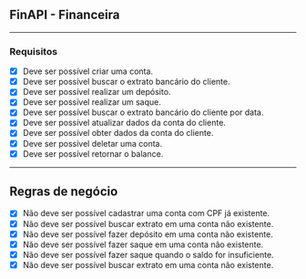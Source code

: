 ## FinAPI - Financeira

---

### Requisitos

- [X] Deve ser possível criar uma conta.
- [X] Deve ser possível buscar o extrato bancário do cliente.
- [X] Deve ser possível realizar um depósito.
- [X] Deve ser possível realizar um saque.
- [X] Deve ser possível buscar o extrato bancário do cliente por data.
- [X] Deve ser possível atualizar dados da conta do cliente.
- [X] Deve ser possível obter dados da conta do cliente.
- [X] Deve ser possível deletar uma conta.
- [X] Deve ser possível retornar o balance.

---

## Regras de negócio

- [X] Não deve ser possível cadastrar uma conta com CPF já existente.
- [X] Não deve ser possível buscar extrato em uma conta não existente.
- [X] Não deve ser possível fazer depósito em uma conta não existente.
- [X] Não deve ser possível fazer saque em uma conta não existente.
- [X] Não deve ser possível fazer saque quando o saldo for insuficiente.
- [X] Não deve ser possível buscar extrato em uma conta não existente.
